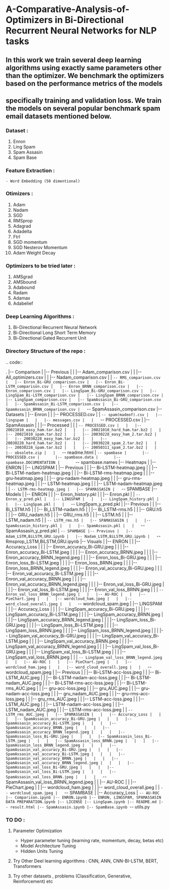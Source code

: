 # A-Comparative-Analysis-of-Optimizers in Bi-Directional Recurrent Neural Networks for NLP tasks

## In this work we train several deep learning algorithms using exactly same parameters other than the optimizer. We benchmark the optimizers based on the performance metrics of the models
## specifically training and validation loss. We train the models on several popular benchmark spam email datasets mentioned below. 

### Dataset :
1. Enron
2. Ling Spam
3. Spam Assasin
4. Spam Base

### Feature Extraction :
    - Word Embedding (50 dimentional)

### Otimizers :
1. Adam
2. Nadam
3. SGD
4. RMSprop
5. Adagrad
6. Adadelta 
7. Ftrl 
8. SGD momentum 
9. SGD Nesterov Momentum
10. Adam Weight Decay 

### Optimizers to be tried later :
1. AMSgrad
2. AMSbound
3. Adabound
4. Radam
5. Adamax
6. Adabelief

### Deep Learning Algorithms : 
1. Bi-Directional Recurrent Neural Network
2. Bi-Directional Long Short Term Memory
3. Bi-Directional Gated Recurrent Unit

### Directory Structure of the repo :

.. code::

.
|-- Comparison
|   |-- Previous
|   |   |-- Adam_comparison.csv
|   |   |-- All_optimizers.csv
|   |   |-- Nadam_comparison.csv
|   |   `-- RMS_comparison.csv
|   |-- Enron_Bi-GRU_comparison.csv
|   |-- Enron_Bi-LSTM_comparison.csv
|   |-- Enron_BRNN_comparison.csv
|   |-- Enron_comparison.csv
|   |-- LingSpam_Bi-GRU_comparison.csv
|   |-- LingSpam_Bi-LSTM_comparison.csv
|   |-- LingSpam_BRNN_comparison.csv
|   |-- LingSpam_comparison.csv
|   |-- SpamAssasin_Bi-GRU_comparison.csv
|   |-- SpamAssasin_Bi-LSTM_comparison.csv
|   |-- SpamAssasin_BRNN_comparison.csv
|   `-- SpamAssasin_comparison.csv
|-- Datasets
|   |-- Enron
|   |   |-- PROCESSED.csv
|   |   `-- spam(madeof).csv
|   |-- lingspam
|   |   |-- messages.csv
|   |   `-- PROCESSED.csv
|   |-- SpamAssasin
|   |   |-- Processed
|   |   |   `-- PROCESSED.csv
|   |   |-- 20021010_easy_ham.tar.bz2
|   |   |-- 20021010_hard_ham.tar.bz2
|   |   |-- 20021010_spam.tar.bz2
|   |   |-- 20030228_easy_ham_2.tar.bz2
|   |   |-- 20030228_easy_ham.tar.bz2
|   |   |-- 20030228_hard_ham.tar.bz2
|   |   |-- 20030228_spam_2.tar.bz2
|   |   |-- 20030228_spam.tar.bz2
|   |   |-- 20050311_spam_2.tar.bz2
|   |   |-- obsolete.zip
|   |   `-- readme.html
|   `-- spambase
|       |-- PROCESSED.csv
|       |-- spambase.data
|       |-- spambase.DOCUMENTATION
|       `-- spambase.names
|-- Heatmaps
|   |-- ENRON
|   |-- LINGSPAM
|   |-- Previous
|   |   |-- Bi-LSTM-heatmap.jpeg
|   |   |-- Bi-LSTM-nadam-heatmap.jpeg
|   |   |-- Bi-LSTM-rms-heatmap.jpeg
|   |   |-- gru-heatmap.jpeg
|   |   |-- gru-nadam-heatmap.jpeg
|   |   |-- gru-rms-heatmap.jpeg
|   |   |-- LSTM-heatmap.jpeg
|   |   |-- LSTM-nadam-heatmap.jpeg
|   |   `-- LSTM-rms-heatmap.jpeg
|   |-- SPAMASSASIN
|   `-- SPAMBASE
|-- Models
|   |-- ENRON
|   |   |-- Enron_history.pkl
|   |   |-- Enron.pkl
|   |   `-- Enron_y_pred.pkl
|   |-- LINGSPAM
|   |   |-- LingSpam_history.pkl
|   |   |-- LingSpam.pkl
|   |   `-- LingSpam_y_pred.pkl
|   |-- Previous
|   |   |-- Bi_LSTM.h5
|   |   |-- Bi_LSTM-nadam.h5
|   |   |-- Bi_LSTM-rms.h5
|   |   |-- GRU.h5
|   |   |-- GRU_nadam.h5
|   |   |-- GRU_rms.h5
|   |   |-- LSTM.h5
|   |   |-- LSTM_nadam.h5
|   |   `-- LSTM_rms.h5
|   |-- SPAMASSASIN
|   |   |-- SpamAssasin_history.pkl
|   |   |-- SpamAssasin.pkl
|   |   `-- SpamAssasin_y_pred.pkl
|   `-- SPAMBASE
|-- Previous
|   |-- Adam_LSTM,BiLSTM,GRU.ipynb
|   |-- Nadam_LSTM,BiLSTM,GRU.ipynb
|   `-- Rmsprop_LSTM,BiLSTM,GRU.ipynb
|-- Visuals
|   |-- ENRON
|   |   |-- Accuracy_Loss
|   |   |   |-- Enron_accuracy_Bi-GRU.jpeg
|   |   |   |-- Enron_accuracy_Bi-LSTM.jpeg
|   |   |   |-- Enron_accuracy_BRNN.jpeg
|   |   |   |-- Enron_accuracy_BRNN_legend.jpeg
|   |   |   |-- Enron_loss_Bi-GRU.jpeg
|   |   |   |-- Enron_loss_Bi-LSTM.jpeg
|   |   |   |-- Enron_loss_BRNN.jpeg
|   |   |   |-- Enron_loss_BRNN_legend.jpeg
|   |   |   |-- Enron_val_accuracy_Bi-GRU.jpeg
|   |   |   |-- Enron_val_accuracy_Bi-LSTM.jpeg
|   |   |   |-- Enron_val_accuracy_BRNN.jpeg
|   |   |   |-- Enron_val_accuracy_BRNN_legend.jpeg
|   |   |   |-- Enron_val_loss_Bi-GRU.jpeg
|   |   |   |-- Enron_val_loss_Bi-LSTM.jpeg
|   |   |   |-- Enron_val_loss_BRNN.jpeg
|   |   |   `-- Enron_val_loss_BRNN_legend.jpeg
|   |   |-- AU-ROC
|   |   |-- PieChart.jpeg
|   |   |-- wordcloud_ham.jpeg
|   |   |-- word_cloud_overall.jpeg
|   |   `-- wordcloud_spam.jpeg
|   |-- LINGSPAM
|   |   |-- Accuracy_Loss
|   |   |   |-- LingSpam_accuracy_Bi-GRU.jpeg
|   |   |   |-- LingSpam_accuracy_Bi-LSTM.jpeg
|   |   |   |-- LingSpam_accuracy_BRNN.jpeg
|   |   |   |-- LingSpam_accuracy_BRNN_legend.jpeg
|   |   |   |-- LingSpam_loss_Bi-GRU.jpeg
|   |   |   |-- LingSpam_loss_Bi-LSTM.jpeg
|   |   |   |-- LingSpam_loss_BRNN.jpeg
|   |   |   |-- LingSpam_loss_BRNN_legend.jpeg
|   |   |   |-- LingSpam_val_accuracy_Bi-GRU.jpeg
|   |   |   |-- LingSpam_val_accuracy_Bi-LSTM.jpeg
|   |   |   |-- LingSpam_val_accuracy_BRNN.jpeg
|   |   |   |-- LingSpam_val_accuracy_BRNN_legend.jpeg
|   |   |   |-- LingSpam_val_loss_Bi-GRU.jpeg
|   |   |   |-- LingSpam_val_loss_Bi-LSTM.jpeg
|   |   |   |-- LingSpam_val_loss_BRNN.jpeg
|   |   |   `-- LingSpam_val_loss_BRNN_legend.jpeg
|   |   |-- AU-ROC
|   |   |-- PieChart.jpeg
|   |   |-- wordcloud_ham.jpeg
|   |   |-- word_cloud_overall.jpeg
|   |   `-- wordcloud_spam.jpeg
|   |-- Previous
|   |   |-- Bi-LSTM-acc-loss.jpeg
|   |   |-- Bi-LSTM_AUC.jpeg
|   |   |-- Bi-LSTM-nadam-acc-loss.jpeg
|   |   |-- Bi-LSTM-nadam_AUC.jpeg
|   |   |-- Bi-LSTM-rms-acc-loss.jpeg
|   |   |-- Bi-LSTM-rms_AUC.jpeg
|   |   |-- gru-acc-loss.jpeg
|   |   |-- gru_AUC.jpeg
|   |   |-- gru-nadam-acc-loss.jpeg
|   |   |-- gru_nadam_AUC.jpeg
|   |   |-- gru-rms-acc-loss.jpeg
|   |   |-- gru_rms_AUC.jpeg
|   |   |-- LSTM-acc-loss.jpeg
|   |   |-- LSTM_AUC.jpeg
|   |   |-- LSTM-nadam-acc-loss.jpeg
|   |   |-- LSTM_nadam_AUC.jpeg
|   |   |-- LSTM-rms-acc-loss.jpeg
|   |   `-- LSTM_rms_AUC.jpeg
|   |-- SPAMASSASIN
|   |   |-- Accuracy_Loss
|   |   |   |-- SpamAssasin_accuracy_Bi-GRU.jpeg
|   |   |   |-- SpamAssasin_accuracy_Bi-LSTM.jpeg
|   |   |   |-- SpamAssasin_accuracy_BRNN.jpeg
|   |   |   |-- SpamAssasin_accuracy_BRNN_legend.jpeg
|   |   |   |-- SpamAssasin_loss_Bi-GRU.jpeg
|   |   |   |-- SpamAssasin_loss_Bi-LSTM.jpeg
|   |   |   |-- SpamAssasin_loss_BRNN.jpeg
|   |   |   |-- SpamAssasin_loss_BRNN_legend.jpeg
|   |   |   |-- SpamAssasin_val_accuracy_Bi-GRU.jpeg
|   |   |   |-- SpamAssasin_val_accuracy_Bi-LSTM.jpeg
|   |   |   |-- SpamAssasin_val_accuracy_BRNN.jpeg
|   |   |   |-- SpamAssasin_val_accuracy_BRNN_legend.jpeg
|   |   |   |-- SpamAssasin_val_loss_Bi-GRU.jpeg
|   |   |   |-- SpamAssasin_val_loss_Bi-LSTM.jpeg
|   |   |   |-- SpamAssasin_val_loss_BRNN.jpeg
|   |   |   `-- SpamAssasin_val_loss_BRNN_legend.jpeg
|   |   |-- AU-ROC
|   |   |-- PieChart.jpeg
|   |   |-- wordcloud_ham.jpeg
|   |   |-- word_cloud_overall.jpeg
|   |   `-- wordcloud_spam.jpeg
|   `-- SPAMBASE
|       |-- Accuracy_Loss
|       `-- AU-ROC
|-- Comparison.ipynb
|-- ENRON.ipynb
|-- ENRON, LINGSPAM, SPAMASSASIN DATA PREPARATION.ipynb
|-- LICENSE
|-- LingSpam.ipynb
|-- README.md
|-- result.html
|-- SpamAssasin.ipynb
|-- SpamBase.ipynb
`-- utils.py


### TO DO :
1. Parameter Optimization
    - Hyper parameter tuning (learning rate, momentum, decay, betas etc)
    - Model Architecture Tuning
    - Hidden Units Tuning
    
2. Try Other Deel learning algorithms : CNN, ANN, CNN-BI-LSTM, BERT, Transformers     
3. Try other datasets , problems (Classification, Generative, Reinforcement) etc 